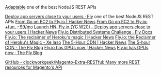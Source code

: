 
[Adaptable](https://adaptable.io/)
one of the best NodeJS REST APIs

[Deploy app servers close to your users · Fly](https://fly.io/)
one of the best NodeJS REST APIs
[From Go on EC2 to Fly.io | Hacker News](https://news.ycombinator.com/item?id=34953242)
[From Go on EC2 to Fly.io: +fun, −$9/mo](https://benhoyt.com/writings/flyio/)
[Launch HN: Fly.io (YC W20) - Deploy app servers close to your users | Hacker News](https://news.ycombinator.com/item?id=22616857)
[Fly.io Distributed Systems Challenge · Fly Docs](https://fly.io/dist-sys)
[Fly.io: The reclaimer of Heroku's magic | Hacker News](https://news.ycombinator.com/item?id=31390506)
[Fly.io: the Reclaimer of Heroku's Magic - Xe Iaso](https://xeiaso.net/blog/fly.io-heroku-replacement/)
[The 5-Hour CDN | Hacker News](https://news.ycombinator.com/item?id=28053168)
[The 5-hour CDN · The Fly Blog](https://fly.io/blog/the-5-hour-content-delivery-network/)
[Fly.io has GPUs now | Hacker News](https://news.ycombinator.com/item?id=39363499)
[Fly.io has GPUs now · The Fly Blog](https://fly.io/blog/fly-io-has-gpus-now/)

[GitHub - clockworkgeek/Magento-Extra-RESTful: Many more REST resources for Magento's API](https://github.com/clockworkgeek/Magento-Extra-RESTful)
